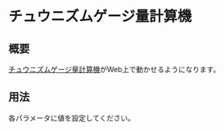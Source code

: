 # チュウニズムゲージ量計算機

## 概要

[チュウニズムゲージ量計算機](https://github.com/Qman11010101/GaugeAmountCalculator)がWeb上で動かせるようになります。

## 用法

各パラメータに値を設定してください。